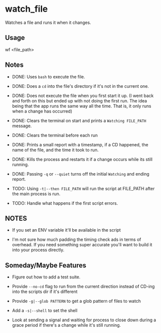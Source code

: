 # watch_file

Watches a file and runs it when
it changes.

## Usage

wf <file_path>

## Notes

- DONE: Uses `bash` to execute the file. 

- DONE: Does a `cd` into the file's directory
if it's not in the current one.

- DONE: Does not execute the file when you first
start it up. (I went back and forth on this
but ended up with not doing the first run. 
The idea being that the app runs the same
way all the time. That is, it only 
runs when a change has occurred)

- DONE: Clears the terminal on start and
prints a `Watching FILE_PATH` 
message.

- DONE: Clears the terminal before each run

- DONE: Prints a small report with a timestamp,
if a CD happened, the name of the file,
and the time it took to run. 

- DONE: Kills the process and restarts it
if a change occurs while its still running. 

- DONE: Passing `-q` or `--quiet` turns off 
the initial `Watching` and ending
report.

- TODO: Using `-t|--then FILE_PATH` will 
run the script at FILE_PATH after the
main process is run. 

- TODO: Handle what happens if the 
first script errors. 


## NOTES

- If you set an ENV variable it'll 
be available in the script

- I'm not sure how much padding the
timing check ads in terms of
overhead. If you need something
super accurate you'll want to build
it into your process directly. 


## Someday/Maybe Features

- Figure out how to add a test suite.

- Provide `--no-cd` flag to run from 
the current direction instead of 
CD-ing into the scripts dir if it's
different

- Provide `-g|--glob PATTERN` to get a 
glob pattern of files to watch

- Add a `-s|--shell` to set the shell

- Look at sending a signal and waiting
for process to close down during a
grace period if there's a change
while it's still running. 

